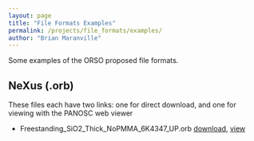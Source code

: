 ```yaml
---
layout: page
title: "File Formats Examples"
permalink: /projects/file_formats/examples/
author: "Brian Maranville"
---
```


Some examples of the ORSO proposed file formats.

## NeXus (.orb)
These files each have two links: one for direct download, and one for viewing with the PANOSC web viewer

 - Freestanding_SiO2_Thick_NoPMMA_6K4347_UP.orb [download](./Freestanding_SiO2_Thick_NoPMMA_6K4347_UP.orb), [view]()